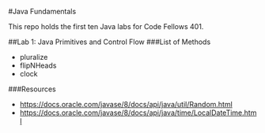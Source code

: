 #Java Fundamentals

This repo holds the first ten Java labs for Code Fellows 401.

##Lab 1: Java Primitives and Control Flow
###List of Methods
* pluralize
* flipNHeads
* clock

###Resources
* https://docs.oracle.com/javase/8/docs/api/java/util/Random.html
* https://docs.oracle.com/javase/8/docs/api/java/time/LocalDateTime.html
